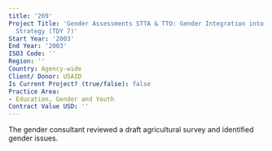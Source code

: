 ```yaml
---
title: '269'
Project Title: 'Gender Assessments STTA & TTO: Gender Integration into Agricultural
  Strategy (TDY 7)'
Start Year: '2003'
End Year: '2003'
ISO3 Code: ''
Region: ''
Country: Agency-wide
Client/ Donor: USAID
Is Current Project? (true/false): false
Practice Area:
- Education, Gender and Youth
Contract Value USD: ''
---
```


The gender consultant reviewed a draft agricultural survey and identified gender issues.